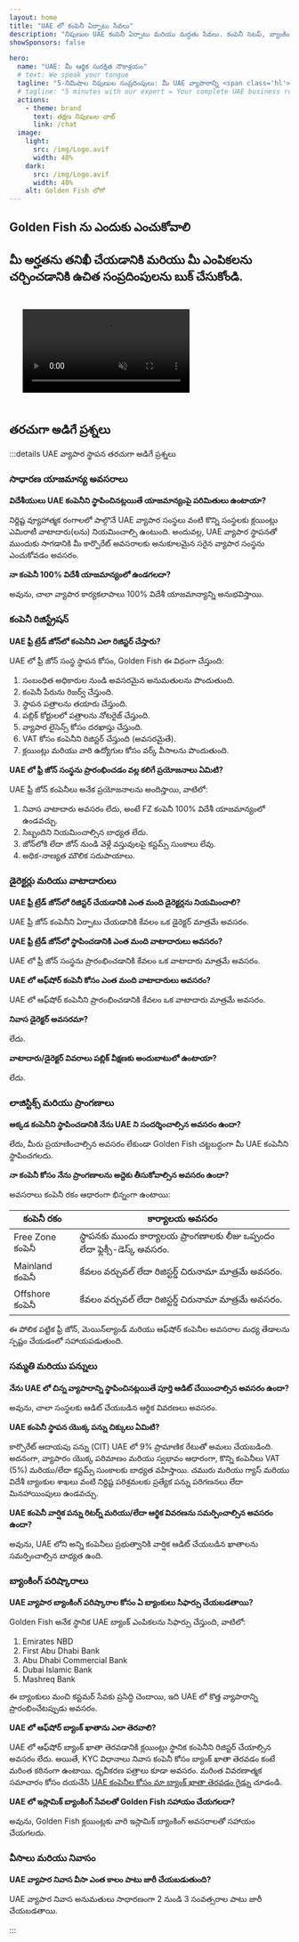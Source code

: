 ```yaml
---
layout: home
title: "UAE లో కంపెనీ ఏర్పాటు సేవలు"
description: "నిపుణుల UAE కంపెనీ ఏర్పాటు మరియు మద్దతు సేవలు. కంపెనీ సెటప్, బ్యాంకింగ్, పన్ను, చట్టపరమైన మరియు వీసా పరిష్కారాలు. ఆమోదం తర్వాత మాత్రమే చెల్లించండి."
showSponsors: false

hero:
  name: "UAE: మీ ఆర్థిక సురక్షిత నౌకాశ్రయం"
  # text: We speak your tongue
  tagline: "5-నిమిషాల నిపుణుల సంప్రదింపులు: మీ UAE వ్యాపారాన్ని <span class='hl'>రిస్క్-ఫ్రీ</span>గా ఎలా సెటప్ చేయాలో తెలుసుకోండి"
  # tagline: "5 minutes with our expert = Your complete UAE business roadmap"
  actions:
    - theme: brand
      text: తక్షణ నిపుణుల చాట్
      link: /chat
  image:
    light:
      src: /img/Logo.avif
      width: 40%
    dark:
      src: /img/Logo.avif
      width: 40%
    alt: Golden Fish లోగో
---
```


<FeatureBlock :card="{
  title: 'కంపెనీ సెటప్ గైడ్',
  details: '**Free Zone, offshore, Mainland, branch**లలో కంపెనీలను సెటప్ చేయడానికి పూర్తి గైడ్. \n\n* Free Zones మరియు Mainlandలో 100% విదేశీ యాజమాన్యం అందుబాటులో\n* తక్కువ పన్ను రేట్లు - కేవలం 9% కార్పొరేట్ పన్ను\n* కరెన్సీ నియంత్రణలు లేవు - సులభమైన మూలధన తిరిగి పంపడం\n\n[మరింత తెలుసుకోండి](/uae-business/offer/company-registration/)',
  link: '/uae-business/offer/company-registration/',
  src: {
    light: '/img/iStock-2051326997.avif',
    dark: '/img/iStock-1448478309.jpg',
    width: '100%'
  },
  inversion: false
}" />

<FeatureBlock :card="{
  title: 'బ్యాంకింగ్ పరిష్కారాలు',
  details: 'UAE యొక్క విశ్వసనీయ బ్యాంకులతో వ్యాపార లేదా వ్యక్తిగత బ్యాంక్ ఖాతాలను సులభంగా తెరవండి. \n\n* ప్రభుత్వ ఆమోదాల కోసం ఎండ్-టు-ఎండ్ PRO సేవలు\n* పూర్తి బ్యాంకింగ్ ప్యాకేజీ సెటప్\n* **96% విజయ రేటు**\n\n[మరింత తెలుసుకోండి](/uae-business/offer/banking/)',
  link: '/uae-business/offer/banking/',
  src: {
    light: '/img/iStock-2153786564.avif',
    dark: '/img/iStock-2166793628.avif',
    width: '100%'
  },
  inversion: true
}" />

<FeatureBlock :card="{
  title: 'Golden Visa & నివాసం',
  details: 'సజావుగా దరఖాస్తు ప్రక్రియతో దీర్ఘకాలిక నివాసం కోసం UAE **Golden Visa** పొందండి. \n\n* **ప్రతి 6 నెలలకు UAE లోకి ప్రవేశించాల్సిన అవసరం లేదు**\n* అర్హత పరిస్థితులను కొనసాగించడంతో పునరుద్ధరణ ఎంపికతో 10-సంవత్సరాల చెల్లుబాటు\n* 92% విజయ రేటు\n\n[మరింత తెలుసుకోండి](/uae-business/offer/golden-visa/)',
  link: '/uae-business/offer/golden-visa/',
  src: {
    light: '/img/iStock-1312241253.avif',
    dark: '/img/ILONMASKID.webp',
    width: '100%'
  },
  inversion: false
}" />

<FeatureCards :features="[
  {
    title: 'అనుపాలన సేవలు',
    details: 'ESR నివేదికలు మరియు UBO దాఖలాలతో సహా సంక్లిష్టమైన UAE నియంత్రణ అవసరాలలో మా నిపుణులు మీకు మార్గదర్శనం చేస్తారు.',
    items: [],
    linkText: 'మరింత తెలుసుకోండి',
    link: '/uae-business/company-registration/Protect-Your-Business',
    icon: {
      light: '/img/iStock-1299393716.avif',
      dark: '/img/iStock-2149731304.avif',
      alt: 'అనుపాలన సేవలు'
    }
  },
  {
    title: 'కార్పొరేట్ పన్ను & VAT',
    details: 'నిపుణుల సలహా Federal Tax Authority (FTA)తో కార్పొరేట్ పన్ను మరియు VAT బాధ్యతలతో అనుపాలనను నిర్ధారిస్తుంది.',
    items: [],
    linkText: 'మరింత తెలుసుకోండి',
    link: '/uae-business/company-registration/accounting-legal',
    icon: {
      light: '/img/iStock-1018285934.avif',
      dark: '/img/iStock-584576538.avif',
      alt: 'పన్ను సేవలు'
    }
  },
  {
    title: 'చట్టపరమైన సేవలు',
    details: 'చట్టపరమైన బృందం M&As, కార్పొరేట్ పునర్నిర్మాణం, ఫైనాన్సింగ్, మరియు వివాద పరిష్కారానికి సంబంధించిన UAE చట్టాలపై సలహా ఇస్తుంది.',
    items: [],
    linkText: 'మరింత తెలుసుకోండి',
    link: '/uae-business/company-registration/Protect-Your-Business',
    icon: {
      light: '/img/iStock-650045508.avif',
      dark: '/img/iStock-1498627598.avif',
      alt: 'చట్టపరమైన సేవలు'
    }
  },
  {
    title: 'అకౌంటింగ్ & పేరోల్',
    details: 'మా అకౌంటెంట్లు ఆర్థిక వ్యవహారాలను నిర్వహిస్తారు, బుక్ కీపింగ్, రీకన్సిలియేషన్, పేరోల్, మరియు ఆడిట్ మద్దతును అందిస్తారు, నియామక ఖర్చులను ఆదా చేస్తారు.',
    items: [],
    linkText: 'మరింత తెలుసుకోండి',
    link: '/resources/contacts',
    icon: {
      light: '/img/iStock-1022793868.avif',
      dark: '/img/iStock-1320130292.jpg',
      alt: 'అకౌంటింగ్ సేవలు'
    }
  },
]" />

## Golden Fish ను ఎందుకు ఎంచుకోవాలి

<BenefitsList :features="[
  {
    icon: '🏢',
    title: 'స్థానిక UAE నైపుణ్యం',
    text: 'దుబాయ్‌లోని అంకిత నిపుణులు ప్రక్రియలోని ప్రతి దశలో నిపుణ మార్గదర్శకత్వం అందిస్తారు.'
  },
  {
    icon: '📊',
    title: 'నిరూపితమైన విజయ రేటు',
    text: 'మా ప్రీమియం ప్రాసెసింగ్ ద్వారా వందలాది వీసాలు, బ్యాంక్ ఖాతలు మరియు కంపెనీ రిజిస్ట్రేషన్లతో 90% కంటే ఎక్కువ ఆమోదం రేటు.'
  },
  {
    icon: '💸',
    title: '**విజయం ఆధారిత రుసుములు**',
    text: '[ఆమోదం తర్వాత మాత్రమే చెల్లించండి](/uae-business/benefits/success-based-fees). దాచిన ఖర్చులు లేకుండా పూర్తి పారదర్శకత.'
  },
]" />

## మీ అర్హతను తనిఖీ చేయడానికి మరియు మీ ఎంపికలను చర్చించడానికి ఉచిత సంప్రదింపులను బుక్ చేసుకోండి.

<video autoplay muted playsinline style="padding: 24px">
  <source src="/img/iStock-2185906461.mp4" type="video/mp4">
</video>

<ContactForm buttonText="నిపుణుడితో మాట్లాడండి" />

## తరచుగా అడిగే ప్రశ్నలు

:::details UAE వ్యాపార స్థాపన తరచుగా అడిగే ప్రశ్నలు

### సాధారణ యాజమాన్య అవసరాలు

**విదేశీయులు UAE కంపెనీని స్థాపించినట్లయితే యాజమాన్యంపై పరిమితులు ఉంటాయా?**

నిర్దిష్ట వ్యూహాత్మక రంగాలలో పాల్గొనే UAE వ్యాపార సంస్థలు వంటి కొన్ని సంస్థలకు క్లయింట్లు ఎమిరాటీ వాటాదారు(లను) నియమించాల్సి ఉంటుంది. అందువల్ల, UAE వ్యాపార స్థాపనతో ముందుకు సాగడానికి మీ కార్పొరేట్ అవసరాలకు అనుకూలమైన సరైన వ్యాపార సంస్థను ఎంచుకోవడం అవసరం.

**నా కంపెనీ 100% విదేశీ యాజమాన్యంలో ఉండగలదా?**

అవును, చాలా వ్యాపార కార్యకలాపాలు 100% విదేశీ యాజమాన్యాన్ని అనుభవిస్తాయి.

### కంపెనీ రిజిస్ట్రేషన్

**UAE ఫ్రీ ట్రేడ్ జోన్‌లో కంపెనీని ఎలా రిజిస్టర్ చేస్తారు?**

UAE లో ఫ్రీ జోన్ సంస్థ స్థాపన కోసం, Golden Fish ఈ విధంగా చేస్తుంది:

1. సంబంధిత అధికారుల నుండి అవసరమైన అనుమతులను పొందుతుంది.
2. కంపెనీ పేరును రిజర్వ్ చేస్తుంది.
3. స్థాపన పత్రాలను తయారు చేస్తుంది.
4. పబ్లిక్ కోర్టులలో పత్రాలను నోటరైజ్ చేస్తుంది.
5. వ్యాపార లైసెన్స్ కోసం దరఖాస్తు చేస్తుంది.
6. VAT కోసం కంపెనీని రిజిస్టర్ చేస్తుంది (అవసరమైతే).
7. క్లయింట్లు మరియు వారి ఉద్యోగుల కోసం వర్క్ వీసాలను పొందుతుంది.

**UAE లో ఫ్రీ జోన్ సంస్థను ప్రారంభించడం వల్ల కలిగే ప్రయోజనాలు ఏమిటి?**

UAE ఫ్రీ జోన్ కంపెనీలు అనేక ప్రయోజనాలను అందిస్తాయి, వాటిలో:

1. నివాస వాటాదారు అవసరం లేదు, అంటే FZ కంపెనీ 100% విదేశీ యాజమాన్యంలో ఉండవచ్చు.
2. సిబ్బందిని నియమించాల్సిన బాధ్యత లేదు.
3. జోన్‌లోకి లేదా జోన్ నుండి వెళ్లే వస్తువులపై కస్టమ్స్ సుంకాలు లేవు.
4. అధిక-నాణ్యత మౌలిక సదుపాయాలు.

### డైరెక్టర్లు మరియు వాటాదారులు

**UAE ఫ్రీ ట్రేడ్ జోన్‌లో రిజిస్టర్ చేయడానికి ఎంత మంది డైరెక్టర్లను నియమించాలి?**

UAE ఫ్రీ జోన్ కంపెనీని ఏర్పాటు చేయడానికి కేవలం ఒక డైరెక్టర్ మాత్రమే అవసరం.

**UAE ఫ్రీ ట్రేడ్ జోన్‌లో స్థాపించడానికి ఎంత మంది వాటాదారులు అవసరం?**

UAE లో ఫ్రీ జోన్ సంస్థను ప్రారంభించడానికి కేవలం ఒక వాటాదారు మాత్రమే అవసరం.

**UAE లో ఆఫ్‌షోర్ కంపెనీ కోసం ఎంత మంది వాటాదారులు అవసరం?**

UAE లో ఆఫ్‌షోర్ కంపెనీని ప్రారంభించడానికి కేవలం ఒక వాటాదారు మాత్రమే అవసరం.

**నివాస డైరెక్టర్ అవసరమా?**

లేదు.

**వాటాదారు/డైరెక్టర్ వివరాలు పబ్లిక్ వీక్షణకు అందుబాటులో ఉంటాయా?**

లేదు.

### లాజిస్టిక్స్ మరియు ప్రాంగణాలు

**అక్కడ కంపెనీని స్థాపించడానికి నేను UAE ని సందర్శించాల్సిన అవసరం ఉందా?**

లేదు, మీరు ప్రయాణించాల్సిన అవసరం లేకుండా Golden Fish చట్టబద్ధంగా మీ UAE కంపెనీని స్థాపించగలదు.

**నా కంపెనీ కోసం నేను ప్రాంగణాలను అద్దెకు తీసుకోవాల్సిన అవసరం ఉందా?**

అవసరాలు కంపెనీ రకం ఆధారంగా భిన్నంగా ఉంటాయి:

| కంపెనీ రకం | కార్యాలయ అవసరం |
| ----------------- | --------------------------------------------------------------------------------------- |
| Free Zone కంపెనీ | స్థాపనకు ముందు కార్యాలయ ప్రాంగణాలకు లీజు ఒప్పందం లేదా ఫ్లెక్సీ-డెస్క్ అవసరం. |
| Mainland కంపెనీ | కేవలం వర్చువల్ లేదా రిజిస్టర్డ్ చిరునామా మాత్రమే అవసరం. |
| Offshore కంపెనీ | కేవలం వర్చువల్ లేదా రిజిస్టర్డ్ చిరునామా మాత్రమే అవసరం. |

ఈ పోలిక పట్టిక ఫ్రీ జోన్, మెయిన్‌ల్యాండ్ మరియు ఆఫ్‌షోర్ కంపెనీల అవసరాల మధ్య తేడాలను స్పష్టం చేయడంలో సహాయపడుతుంది.

### సమ్మతి మరియు పన్నులు

**నేను UAE లో చిన్న వ్యాపారాన్ని స్థాపించినట్లయితే పూర్తి ఆడిట్ చేయించాల్సిన అవసరం ఉందా?**

అవును, చాలా సంస్థలకు ఆడిట్ చేయబడిన ఆర్థిక వివరణలు అవసరం.

**UAE కంపెనీ స్థాపన యొక్క పన్ను చిక్కులు ఏమిటి?**

కార్పొరేట్ ఆదాయపు పన్ను (CIT) UAE లో 9% ప్రామాణిక రేటుతో అమలు చేయబడింది. అదనంగా, వ్యాపారం యొక్క పరిమాణం మరియు స్వభావం ఆధారంగా, కొన్ని కంపెనీలు VAT (5%) మరియు/లేదా కస్టమ్స్ సుంకాలకు బాధ్యత వహిస్తాయి. చమురు మరియు గ్యాస్ మరియు విదేశీ బ్యాంకుల శాఖలు వంటి నిర్దిష్ట పరిశ్రమలకు ప్రత్యేక పన్ను పరిగణనలు లేదా మినహాయింపులు ఉండవచ్చు.

**UAE కంపెనీ వార్షిక పన్ను రిటర్న్ మరియు/లేదా ఆర్థిక వివరణను సమర్పించాల్సిన అవసరం ఉందా?**

అవును, UAE లోని అన్ని కంపెనీలు ప్రభుత్వానికి వార్షిక ఆడిట్ చేయబడిన ఖాతాలను సమర్పించాల్సిన బాధ్యత ఉంది.

### బ్యాంకింగ్ పరిష్కారాలు

**UAE వ్యాపార బ్యాంకింగ్ పరిష్కారాల కోసం ఏ బ్యాంకులు సిఫార్సు చేయబడతాయి?**

Golden Fish అనేక స్థానిక UAE బ్యాంక్ ఎంపికలను సిఫార్సు చేస్తుంది, వాటిలో:

1. Emirates NBD
2. First Abu Dhabi Bank
3. Abu Dhabi Commercial Bank
4. Dubai Islamic Bank
5. Mashreq Bank

ఈ బ్యాంకులు మంచి కస్టమర్ సేవకు ప్రసిద్ధి చెందాయి, ఇది UAE లో కొత్త వ్యాపారాన్ని ప్రారంభించేటప్పుడు అవసరం.

**UAE లో ఆఫ్‌షోర్ బ్యాంక్ ఖాతాను ఎలా తెరవాలి?**

UAE లో ఆఫ్‌షోర్ బ్యాంక్ ఖాతా తెరవడానికి క్లయింట్లు స్థానిక కంపెనీని రిజిస్టర్ చేయాల్సిన అవసరం లేదు. అయితే, KYC విధానాలు నివాస కంపెనీ కోసం బ్యాంక్ ఖాతా తెరవడం కంటే మరింత కఠినంగా ఉంటాయి. ధృవీకరణ పత్రాలు కూడా అవసరం. మరింత వివరణాత్మక సమాచారం కోసం దయచేసి [UAE కంపెనీల కోసం మా బ్యాంక్ ఖాతా తెరవడం గైడ్](./uae-business/company-registration/banking)ను చూడండి.

**UAE లో ఇస్లామిక్ బ్యాంకింగ్ సేవలతో Golden Fish సహాయం చేయగలదా?**

అవును, Golden Fish క్లయింట్లకు వారి ఇస్లామిక్ బ్యాంకింగ్ అవసరాలతో సహాయం చేయగలదు.

### వీసాలు మరియు నివాసం

**UAE వ్యాపార నివాస వీసా ఎంత కాలం పాటు జారీ చేయబడుతుంది?**

UAE వ్యాపార నివాస అనుమతులు సాధారణంగా 2 నుండి 3 సంవత్సరాల పాటు జారీ చేయబడతాయి.

:::